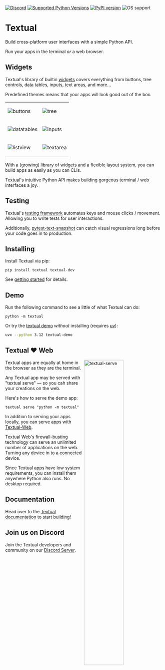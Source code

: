 
[![Discord](https://img.shields.io/discord/1026214085173461072)](https://discord.gg/Enf6Z3qhVr)
[![Supported Python Versions](https://img.shields.io/pypi/pyversions/textual/0.87.1)](https://pypi.org/project/textual/)
[![PyPI version](https://badge.fury.io/py/textual.svg)](https://badge.fury.io/py/textual)
![OS support](https://img.shields.io/badge/OS-macOS%20Linux%20Windows-red)



# Textual

Build cross-platform user interfaces with a simple Python API.

Run your apps in the terminal *or* a web browser.


## Widgets

Textual's library of builtin [widgets](https://textual.textualize.io/widget_gallery/) covers everything from buttons, tree controls, data tables, inputs, text areas, and more…

Predefined themes means that your apps will look good out of the box. 



<table>

<tr>

  <td>
    
  ![buttons](https://github.com/user-attachments/assets/2ac26387-aaa3-41ed-bc00-7d488600343c)
    
  </td>

  <td>
    
![tree](https://github.com/user-attachments/assets/61ccd6e9-97ea-4918-8eda-3ee0f0d3770e)
    
  </td>
  
</tr>


<tr>

  <td>
    
  ![datatables](https://github.com/user-attachments/assets/3e1f9f7a-f965-4901-a114-3c188bd17695)
    
  </td>

  <td>
    
![inputs](https://github.com/user-attachments/assets/b02aa203-7c37-42da-a1bb-2cb244b7d0d3)
    
  </td>
  
</tr>
<tr>

<td>

![listview](https://github.com/user-attachments/assets/963603bc-aa07-4688-bd24-379962ece871)

</td>

<td>

![textarea](https://github.com/user-attachments/assets/cd4ba787-5519-40e2-8d86-8224e1b7e506)
  
</td>

  
</tr>

</table>

With a (growing) library of widgets and a flexible [layout](https://textual.textualize.io/how-to/design-a-layout/) system, you can build apps as easily as you can CLIs.

Textual's intuitive Python API makes building gorgeous terminal / web interfaces a joy.


## Testing

Textual's [testing framework](https://textual.textualize.io/guide/testing/) automates keys and mouse clicks / movement.
Allowing you to write tests for user interactions.

Additionally, [pytest-text-snapshot](https://github.com/Textualize/pytest-textual-snapshot) can catch visual regressions long before your code goes in to production.



## Installing

Install Textual via pip:

```
pip install textual textual-dev
```

See [getting started](https://textual.textualize.io/getting_started/) for details.



## Demo

Run the following command to see a little of what Textual can do:

```
python -m textual
```

Or try the [textual demo](https://github.com/textualize/textual-demo) *without* installing (requires [uv](https://docs.astral.sh/uv/)):

```bash
uvx --python 3.12 textual-demo
```


## Textual ❤️ Web

<img align="right" width="50%" alt="textual-serve" src="https://github.com/user-attachments/assets/a25820fb-87ae-433a-858b-ac3940169242">


Textual apps are equally at home in the browser as they are the terminal.

Any Textual app may be served with "textual serve" &mdash; so you cah share your creations on the web.

Here's how to serve the demo app:

```
textual serve "python -m textual"
```

In addition to serving your apps locally, you can serve apps with [Textual-Web](https://github.com/Textualize/textual-web).

Textual Web's firewall-busting technology can serve an unlimited number of applications on the web.
Turning any device in to a connected device.

Since Textual apps have low system requirements, you can install them anywhere Python also runs.
No desktop required.

## Documentation

Head over to the [Textual documentation](http://textual.textualize.io/) to start building!

## Join us on Discord

Join the Textual developers and community on our [Discord Server](https://discord.gg/Enf6Z3qhVr).
